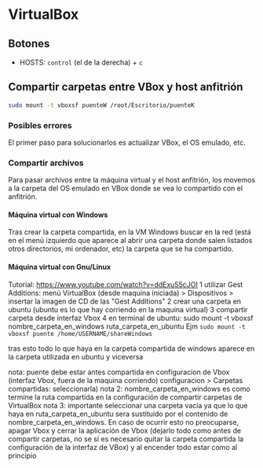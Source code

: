 # VirtualBox

## Botones

- HOSTS: `control` (el de la derecha) + `c`

## Compartir carpetas entre VBox y host anfitrión

```bash
sudo mount -t vboxsf puenteW /root/Escritorio/puenteK
```

### Posibles errores

El primer paso para solucionarlos es actualizar VBox, el OS emulado, etc.

### Compartir archivos

Para pasar archivos entre la máquina virtual y el host anfitrión, los movemos a la carpeta del OS emulado en VBox donde se vea lo compartido con el anfitrión.

#### Máquina virtual con Windows

Tras crear la carpeta compartida, en la VM Windows buscar en la red (está en el menú izquierdo que aparece al abrir una carpeta donde salen listados otros directorios, mi ordenador, etc) la carpeta que se ha compartido.

#### Máquina virtual con Gnu/Linux
Tutorial: <https://www.youtube.com/watch?v=ddExu55cJOI>
1 utilizar Gest Additions: menú VirtualBox (desde maquina iniciada) > Dispositivos > insertar la imagen de CD de las "Gest Additions"
2 crear una carpeta en ubuntu (ubuntu es lo que hay corriendo en la maquina virtual)
3 compartir carpeta desde interfaz Vbox
4 en terminal de ubuntu: sudo mount -t vboxsf nombre_carpeta_en_windows ruta_carpeta_en_ubuntu
Ejm `sudo mount -t vboxsf puente /home/USERNAME/shareWindows`

tras esto todo lo que haya en la carpeta compartida de windows aparece en la carpeta utilizada en ubuntu y viceversa

nota: puente debe estar antes compartida en configuracion de Vbox (interfaz Vbox, fuera de la maquina corriendo) configuracion > Carpetas compartidas: seleccionarla)
nota 2: nombre_carpeta_en_windows es como termine la ruta compartida en la configuración de compartir carpetas de VirtualBox
nota 3: importante seleccionar una carpeta vacía ya que lo que haya en ruta_carpeta_en_ubuntu sera sustituido por el contenido de nombre_carpeta_en_windows. En caso de ocurrir esto no preocuparse, apagar Vbox y cerrar la aplicación de Vbox (dejarlo todo como antes de compartir carpetas, no se si es necesario quitar la carpeta compartida la configuración de la interfaz de VBox) y al encender todo estar como al principio

